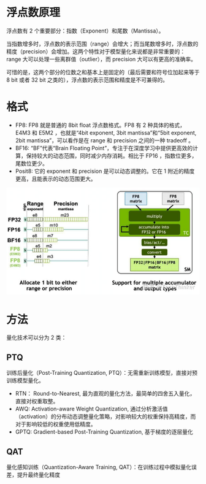 # 浮点数原理

浮点数有 2 个重要部分：指数（Exponent）和尾数（Mantissa）。

当指数增多时，浮点数的表示范围（range）会增大；而当尾数增多时，浮点数的精度（precision）会增加。这两个特性对于模型量化来说都是非常重要的：range 大可以处理一些离群值（outlier），而 precision 大可以有更高的准确率。

可惜的是，这两个部分的位数之和基本上是固定的（最后需要和符号位加起来等于 8 bit 或者 32 bit 之类的），浮点数的表示范围和精度是不可兼得的。

# 格式

- FP8: FP8 就是普通的 8bit float 浮点数格式。FP8 有 2 种具体的格式，E4M3 和 E5M2 ，也就是“4bit exponent, 3bit mantissa”和“5bit exponent, 2bit mantissa”，可以看作是在 range 和 precision 之间的一种 tradeoff 。
- BF16: “BF”代表“Brain Floating Point”，专注于在深度学习中提供更高效的计算，保持较大的动态范围，同时减少内存消耗。相比于 FP16 ，指数位更多，尾数位更少。
- Posit8: 它的 exponent 和 precision 是可以动态调整的。它在 1 附近的精度更高，且能表示的动态范围更大。

![](img/clipboard-20250302T153340.png)

# 方法

量化技术可以分为 2 类：

## PTQ

训练后量化（Post-Training Quantization, PTQ）：无需重新训练模型，直接对预训练模型量化。

- RTN： Round-to-Nearest, 最为直观的量化方法，最简单的四舍五入量化，直接对权重取整。
- AWQ: Activation-aware Weight Quantization, 通过分析激活值（activation）的分布动态调整量化策略，对影响较大的权重保持高精度，而对于影响较低的权重使用低精度。
- GPTQ: Gradient-based Post-Training Quantization, 基于梯度的逐层量化

## QAT

量化感知训练（Quantization-Aware Training, QAT）：在训练过程中模拟量化误差，提升最终量化精度

